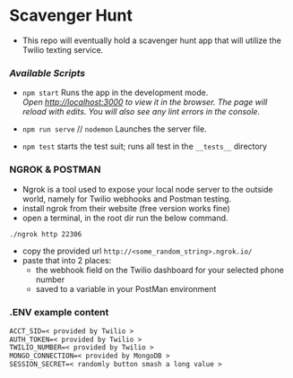 # Scavenger Hunt

- This repo will eventually hold a scavenger hunt app that will utilize the Twilio texting service.

### _Available Scripts_

- `npm start` Runs the app in the development mode.<br />
  _Open [http://localhost:3000](http://localhost:3000) to view it in the browser.
  The page will reload with edits. You will also see any lint errors in the console._

- `npm run serve` // `nodemon` Launches the server file.
- `npm test` starts the test suit; runs all test in the `__tests__` directory

### NGROK & POSTMAN

- Ngrok is a tool used to expose your local node server to the outside world, namely for Twilio webhooks and Postman testing.
- install ngrok from their website (free version works fine)
- open a terminal, in the root dir run the below command.

```bash
./ngrok http 22306
```

- copy the provided url `http://<some_random_string>.ngrok.io/`
- paste that into 2 places:
  - the webhook field on the Twilio dashboard for your selected phone number
  - saved to a variable in your PostMan environment

### .ENV example content

```txt
ACCT_SID=< provided by Twilio >
AUTH_TOKEN=< provided by Twilio >
TWILIO_NUMBER=< provided by Twilio >
MONGO_CONNECTION=< provided by MongoDB >
SESSION_SECRET=< randomly button smash a long value >
```

